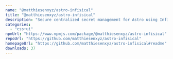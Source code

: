 ```yaml
---
name: "@matthiesenxyz/astro-infisical"
title: "@matthiesenxyz/astro-infisical"
description: "Secure centralized secret management for Astro using Infisical"
categories:
  - "css+ui"
npmUrl: "https://www.npmjs.com/package/@matthiesenxyz/astro-infisical"
repoUrl: "https://github.com/matthiesenxyz/astro-infisical"
homepageUrl: "https://github.com/matthiesenxyz/astro-infisical#readme"
downloads: 37
---
```

